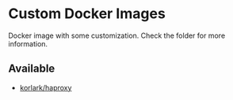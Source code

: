 # Custom Docker Images

Docker image with some customization.
Check the folder for more information.

## Available

- [korlark/haproxy](./haproxy)
